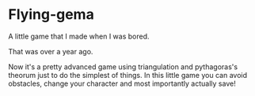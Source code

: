 # Flying-gema
A little game that I made when I was bored.

That was over a year ago.

Now it's a pretty advanced game using triangulation and pythagoras's theorum just to do the simplest of things.
In this little game you can avoid obstacles, change your character and most importantly actually save!
